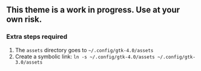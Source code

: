 ## This theme is a work in progress. Use at your own risk.

### Extra steps required
1. The `assets` directory goes to `~/.config/gtk-4.0/assets`
2. Create a symbolic link: `ln -s ~/.config/gtk-4.0/assets ~/.config/gtk-3.0/assets`
